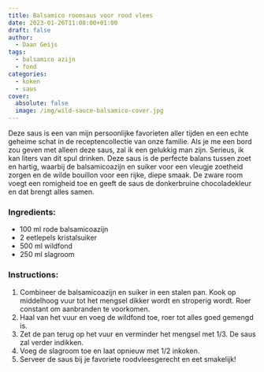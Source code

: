 ```yaml
---
title: Balsamico roomsaus voor rood vlees
date: 2023-01-26T11:08:00+01:00
draft: false
author:
  - Daan Geijs
tags:
  - balsamico azijn
  - fond
categories:
  - koken
  - saus
cover:
  absolute: false
  image: /img/wild-sauce-balsamico-cover.jpg
---
```

Deze saus is een van mijn persoonlijke favorieten aller tijden en een echte geheime schat in de receptencollectie van onze familie. Als je me een bord zou geven met alleen deze saus, zal ik een gelukkig man zijn. Serieus, ik kan liters van dit spul drinken. Deze saus is de perfecte balans tussen zoet en hartig, waarbij de balsamicoazijn en suiker voor een vleugje zoetheid zorgen en de wilde bouillon voor een rijke, diepe smaak. De zware room voegt een romigheid toe en geeft de saus de donkerbruine chocoladekleur en dat brengt alles samen.
### Ingredients:

- 100 ml rode balsamicoazijn
- 2 eetlepels kristalsuiker
- 500 ml wildfond
- 250 ml slagroom

### Instructions:

1. Combineer de balsamicoazijn en suiker in een stalen pan. Kook op middelhoog vuur tot het mengsel dikker wordt en stroperig wordt. Roer constant om aanbranden te voorkomen.
2. Haal van het vuur en voeg de wildfond toe, roer tot alles goed gemengd is.
3. Zet de pan terug op het vuur en verminder het mengsel met 1/3. De saus zal verder indikken.
4. Voeg de slagroom toe en laat opnieuw met 1/2 inkoken.
5. Serveer de saus bij je favoriete roodvleesgerecht en eet smakelijk!